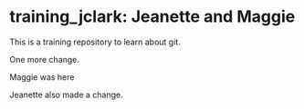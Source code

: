 # training_jclark: Jeanette and Maggie

This is a training repository to learn about git.

One more change.

Maggie was here

Jeanette also made a change.
